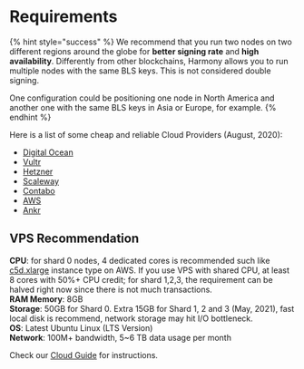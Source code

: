 # Requirements

{% hint style="success" %}
We recommend that you run two nodes on two different regions around the globe for **better signing rate** and **high availability**. Differently from other blockchains, Harmony allows you to run multiple nodes with the same BLS keys. This is not considered double signing.  
  
One configuration could be positioning one node in North America and another one with the same BLS keys in Asia or Europe, for example.
{% endhint %}

Here is a list of some cheap and reliable Cloud Providers \(August, 2020\):

* [Digital Ocean](https://www.digitalocean.com/)
* [Vultr](https://www.vultr.com/)
* [Hetzner](http://hetzner.com/)
* [Scaleway](https://www.scaleway.com/)
* [Contabo](https://contabo.com/)
* [AWS](https://aws.amazon.com/)
* [Ankr](https://www.ankr.com/)

## VPS Recommendation

**CPU**: for shard 0 nodes, 4 dedicated cores is recommended such like [c5d.xlarge](https://aws.amazon.com/blogs/aws/ec2-instance-update-c5-instances-with-local-nvme-storage-c5d/) instance type on AWS. If you use VPS with shared CPU, at least 8 cores with 50%+ CPU credit; for shard 1,2,3, the requirement can be halved right now since there is not much transactions.  
**RAM Memory**: 8GB  
**Storage**: 50GB for Shard 0. Extra 15GB for Shard 1, 2 and 3 \(May, 2021\), fast local disk is recommend, network storage may hit I/O bottleneck.  
**OS**: Latest Ubuntu Linux \(LTS Version\)  
**Network**: 100M+ bandwidth, 5~6 TB data usage per month

Check our [Cloud Guide](https://docs.harmony.one/home/validators/cloud-setup/cloud-guides) for instructions.

